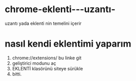 # chrome-eklenti---uzantı-
uzantı yada eklenti nin temelini içerir

# nasıl kendi eklentimi yaparım
1) chrome://extensions/     bu linke git
2) geliştirici modunu aç
3) EKLENTİ klasörünü siteye sürükle
4) bitti.
